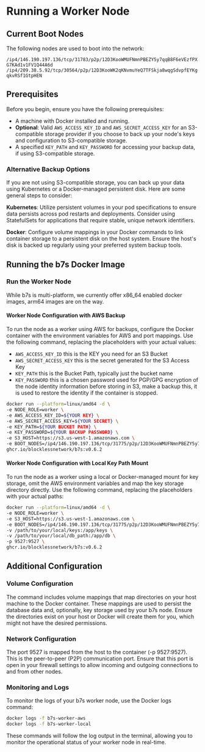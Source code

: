 # Running a Worker Node

## Current Boot Nodes
The following nodes are used to boot into the network:

`/ip4/146.190.197.136/tcp/31783/p2p/12D3KooWMUFNmnPBEZY5y7qqB8F6eVEzfPXG7KAd1v1FV1Q44A6d`
`/ip4/209.38.5.92/tcp/30564/p2p/12D3KooWK2qKNvmuYeQ7TFSkja8wqgSdvpfEYKgqkvRSf1GtpHEN`


## Prerequisites
Before you begin, ensure you have the following prerequisites:

- A machine with Docker installed and running.
- **Optional**: Valid `AWS_ACCESS_KEY_ID` and `AWS_SECRET_ACCESS_KEY` for an S3-compatible storage provider if you choose to back up your node's keys and configuration to S3-compatible storage.
- A specified `KEY_PATH` and `KEY_PASSWORD` for accessing your backup data, if using S3-compatible storage.

### Alternative Backup Options
If you are not using S3-compatible storage, you can back up your data using Kubernetes or a Docker-managed persistent disk. Here are some general steps to consider:

**Kubernetes**: Utilize persistent volumes in your pod specifications to ensure data persists across pod restarts and deployments. Consider using StatefulSets for applications that require stable, unique network identifiers.

**Docker**: Configure volume mappings in your Docker commands to link container storage to a persistent disk on the host system. Ensure the host's disk is backed up regularly using your preferred system backup tools.

## Running the b7s Docker Image
### Run the Worker Node
While b7s is multi-platform, we currently offer x86_64 enabled docker images, arm64 images are on the way.

#### Worker Node Configuration with AWS Backup
To run the node as a worker using AWS for backups, configure the Docker container with the environment variables for AWS and port mappings. Use the following command, replacing the placeholders with your actual values:

- `AWS_ACCESS_KEY_ID` this is the KEY you need for an S3 Bucket
- `AWS_SECRET_ACCESS_KEY` this is the secret generated for the S3 Access Key
- `KEY_PATH` this is the Bucket Path, typically just the bucket name
- `KEY_PASSWORD` this is a chosen password used for PGP/GPG encryption of the node identity information before storing in S3, make a backup this, it is used to restore the identity if the container is stopped.

```bash
docker run --platform=linux/amd64 -d \
-e NODE_ROLE=worker \
-e AWS_ACCESS_KEY_ID=${YOUR KEY} \
-e AWS_SECRET_ACCESS_KEY=${YOUR SECRET} \
-e KEY_PATH=${YOUR BUCKET PATH} \
-e KEY_PASSWORD=${YOUR BACKUP PASSWORD} \
-e S3_HOST=https://s3.us-west-1.amazonaws.com \
-e BOOT_NODES=/ip4/146.190.197.136/tcp/31775/p2p/12D3KooWMUFNmnPBEZY5y7qqB8F6eVEzfPXG7KAd1v1FV1Q44A6d,/ip4/209.38.5.92/tcp/30564/p2p/12D3KooWK2qKNvmuYeQ7TFSkja8wqgSdvpfEYKgqkvRSf1GtpHEN \
ghcr.io/blocklessnetwork/b7s:v0.6.2
```

#### Worker Node Configuration with Local Key Path Mount
To run the node as a worker using a local or Docker-managed mount for key storage, omit the AWS environment variables and map the key storage directory directly. Use the following command, replacing the placeholders with your actual paths:

```bash
docker run --platform=linux/amd64 -d \
-e NODE_ROLE=worker \
-e S3_HOST=https://s3.us-west-1.amazonaws.com \
-e BOOT_NODES=/ip4/146.190.197.136/tcp/31775/p2p/12D3KooWMUFNmnPBEZY5y7qqB8F6eVEzfPXG7KAd1v1FV1Q44A6d,/ip4/209.38.5.92/tcp/30564/p2p/12D3KooWK2qKNvmuYeQ7TFSkja8wqgSdvpfEYKgqkvRSf1GtpHEN \
-v /path/to/your/local/keys:/app/keys \
-v /path/to/your/local/db_path:/app/db \
-p 9527:9527 \
ghcr.io/blocklessnetwork/b7s:v0.6.2
```

## Additional Configuration
### Volume Configuration
The command includes volume mappings that map directories on your host machine to the Docker container. These mappings are used to persist the database data and, optionally, key storage used by your b7s node. Ensure the directories exist on your host or Docker will create them for you, which might not have the desired permissions.

### Network Configuration
The port 9527 is mapped from the host to the container (-p 9527:9527). This is the peer-to-peer (P2P) communication port. Ensure that this port is open in your firewall settings to allow incoming and outgoing connections to and from other nodes.

### Monitoring and Logs
To monitor the logs of your b7s worker node, use the Docker logs command:

```bash
docker logs -f b7s-worker-aws
docker logs -f b7s-worker-local
```

These commands will follow the log output in the terminal, allowing you to monitor the operational status of your worker node in real-time.

